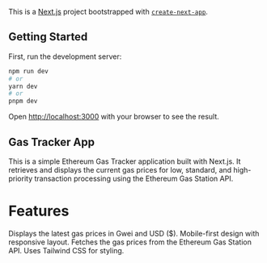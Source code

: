 This is a [Next.js](https://nextjs.org/) project bootstrapped with [`create-next-app`](https://github.com/vercel/next.js/tree/canary/packages/create-next-app).

## Getting Started

First, run the development server:

```bash
npm run dev
# or
yarn dev
# or
pnpm dev
```

Open [http://localhost:3000](http://localhost:3000) with your browser to see the result.

## Gas Tracker App
This is a simple Ethereum Gas Tracker application built with Next.js. It retrieves and displays the current gas prices for low, standard, and high-priority transaction processing using the Ethereum Gas Station API.

# Features
Displays the latest gas prices in Gwei and USD ($).
Mobile-first design with responsive layout.
Fetches the gas prices from the Ethereum Gas Station API.
Uses Tailwind CSS for styling.